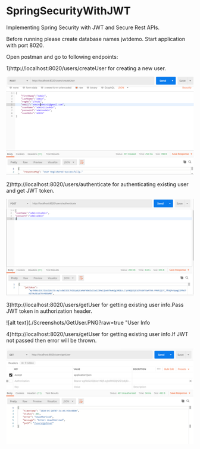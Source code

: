 # SpringSecurityWithJWT
Implementing Spring Security with JWT and Secure Rest APIs.

Before running please create database names jwtdemo.
Start application with port 8020.

Open postman and go to following endpoints: 

1)http://localhost:8020/users/createUser for creating a new user.

![alt text](./Screenshots/Signup.PNG?raw=true "Create New User")


2)http://localhost:8020/users/authenticate for authenticating existing user and get JWT token.

![alt text](./Screenshots/LoginandJwt.PNG?raw=true "Authenticate Existing User")


3)http://localhost:8020/users/getUser for getting existing user info.Pass JWT token in authorization header.

![alt text](./Screenshots/GetUser.PNG?raw=true "User Info


4)http://localhost:8020/users/getUser for getting existing user info.If JWT not passed then error will be thrown.

![alt text](./Screenshots/Unauthorized.PNG?raw=true "Unauthorized User")


